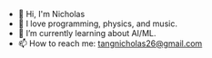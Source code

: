 - 👋 Hi, I'm Nicholas
- 👀 I love programming, physics, and music. 
- 🌱 I’m currently learning about AI/ML.
- 📫 How to reach me: tangnicholas26@gmail.com

<!---
WqnderAlone/WqnderAlone is a ✨ special ✨ repository because its `README.md` (this file) appears on your GitHub profile.
You can click the Preview link to take a look at your changes.
--->
